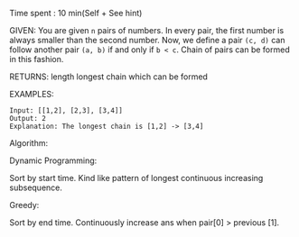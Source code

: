 Time spent :  10 min(Self + See hint)

GIVEN: You are given `n` pairs of numbers. In every pair, the first number is always smaller than the second number. Now, we define a pair `(c, d)` can follow another pair `(a, b)` if and only if `b < c`. Chain of pairs can be formed in this fashion.

RETURNS: length longest chain which can be formed

EXAMPLES: 

```
Input: [[1,2], [2,3], [3,4]]
Output: 2
Explanation: The longest chain is [1,2] -> [3,4]
```

Algorithm:

Dynamic Programming:

Sort by start time. Kind like pattern of longest continuous increasing subsequence.

Greedy:

Sort by end time. Continuously increase ans when pair[0] > previous [1].